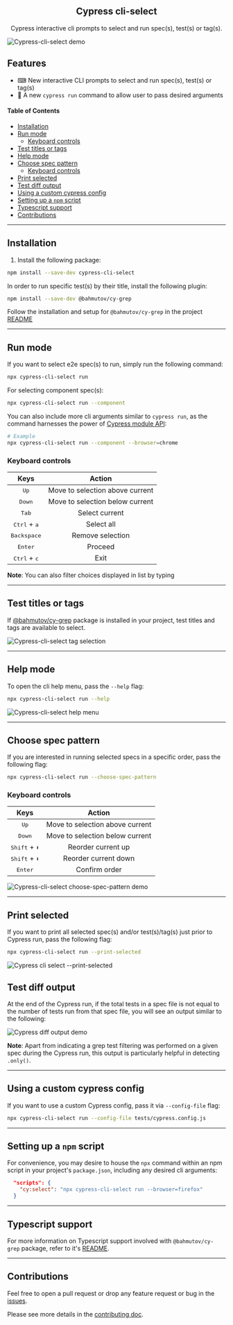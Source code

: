 <h2 align=center>Cypress cli-select</h2>
<p align="center">
</p>

<p align="center">
Cypress interactive cli prompts to select and run spec(s), test(s) or tag(s).
</p>

<img src="./assets/run-spec-title.gif" alt="Cypress-cli-select demo" loop=infinite>

## Features

- ⌨ New interactive CLI prompts to select and run spec(s), test(s) or tag(s)
- 👟 A new `cypress run` command to allow user to pass desired arguments

#### Table of Contents

- [Installation](#-installation)
- [Run mode](#-run-mode)
  - [Keyboard controls](#keyboard-controls)
- [Test titles or tags](#test-titles-or-tags)
- [Help mode](#-help-mode)
- [Choose spec pattern](#-choose-spec-pattern)
  - [Keyboard controls](#keyboard-controls)
- [Print selected](#-print-selected)
- [Test diff output](#test-diff-output)
- [Using a custom cypress config](#using-a-custom-cypress-config)
- [Setting up a `npm` script](#-setting-up-a-npm-script)
- [Typescript support](#-typescript-support)
- [Contributions](#-contributions)

---

## Installation

1. Install the following package:

```sh
npm install --save-dev cypress-cli-select
```

In order to run specific test(s) by their title, install the following plugin:

```sh
npm install --save-dev @bahmutov/cy-grep
```

Follow the installation and setup for `@bahmutov/cy-grep` in the project [README](https://github.com/bahmutov/cy-grep)

---

## Run mode

If you want to select e2e spec(s) to run, simply run the following command:

```bash
npx cypress-cli-select run
```

For selecting component spec(s):

```bash
npx cypress-cli-select run --component
```

You can also include more cli arguments similar to `cypress run`, as the command harnesses the power of [Cypress module API](https://docs.cypress.io/guides/guides/module-api):

```bash
# Example
npx cypress-cli-select run --component --browser=chrome
```

### Keyboard controls

|              Keys              |             Action              |
| :----------------------------: | :-----------------------------: |
|         <kbd>Up</kbd>          | Move to selection above current |
|        <kbd>Down</kbd>         | Move to selection below current |
|         <kbd>Tab</kbd>         |         Select current          |
| <kbd>Ctrl</kbd> + <kbd>a</kbd> |           Select all            |
|      <kbd>Backspace</kbd>      |        Remove selection         |
|        <kbd>Enter</kbd>        |             Proceed             |
| <kbd>Ctrl</kbd> + <kbd>c</kbd> |              Exit               |

**Note**: You can also filter choices displayed in list by typing

---

## Test titles or tags

If [@bahmutov/cy-grep](https://github.com/bahmutov/cy-grep) package is installed in your project, test titles and tags are available to select.

<img src="./assets/run-spec-tag.gif" alt="Cypress-cli-select tag selection" loop=infinite>

---

## Help mode

To open the cli help menu, pass the `--help` flag:

```bash
npx cypress-cli-select run --help
```

<img src="./assets/run-help.gif" alt="Cypress-cli-select help menu" loop=infinite>

---

## Choose spec pattern

If you are interested in running selected specs in a specific order, pass the following flag:

```bash
npx cypress-cli-select run --choose-spec-pattern
```

### Keyboard controls

|               Keys               |             Action              |
| :------------------------------: | :-----------------------------: |
|          <kbd>Up</kbd>           | Move to selection above current |
|         <kbd>Down</kbd>          | Move to selection below current |
| <kbd>Shift</kbd> + <kbd>⬆</kbd> |       Reorder current up        |
| <kbd>Shift</kbd> + <kbd>⬇</kbd> |      Reorder current down       |
|         <kbd>Enter</kbd>         |          Confirm order          |

<img src="./assets/choose-spec-pattern-demo.gif" alt="Cypress-cli-select choose-spec-pattern demo" loop=infinite>

---

## Print selected

If you want to print all selected spec(s) and/or test(s)/tag(s) just prior to Cypress run, pass the following flag:

```bash
npx cypress-cli-select run --print-selected
```

![Cypress cli select --print-selected](./assets/print-selected-demo.png)

## Test diff output

At the end of the Cypress run, if the total tests in a spec file is not equal to the number of tests run from that spec file, you will see an output similar to the following:

![Cypress diff output demo](./assets/output-demo.png)

**Note**: Apart from indicating a grep test filtering was performed on a given spec during the Cypress run, this output is particularly helpful in detecting `.only()`.

---

## Using a custom cypress config

If you want to use a custom Cypress config, pass it via `--config-file` flag:

```bash
npx cypress-cli-select run --config-file tests/cypress.config.js
```

---

## Setting up a `npm` script

For convenience, you may desire to house the `npx` command within an npm script in your project's `package.json`, including any desired cli arguments:

```json
  "scripts": {
    "cy:select": "npx cypress-cli-select run --browser=firefox"
  }
```

---

## Typescript support

For more information on Typescript support involved with `@bahmutov/cy-grep` package, refer to it's [README](https://github.com/bahmutov/cy-grep?tab=readme-ov-file#typescript-support).

---

## Contributions

Feel free to open a pull request or drop any feature request or bug in the [issues](https://github.com/dennisbergevin/cypress-cli-select/issues).

Please see more details in the [contributing doc](./CONTRIBUTING.md).
